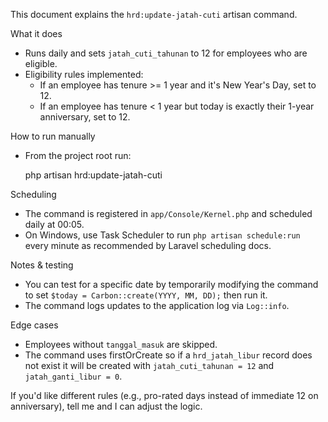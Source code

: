 This document explains the `hrd:update-jatah-cuti` artisan command.

What it does
- Runs daily and sets `jatah_cuti_tahunan` to 12 for employees who are eligible.
- Eligibility rules implemented:
  - If an employee has tenure >= 1 year and it's New Year's Day, set to 12.
  - If an employee has tenure < 1 year but today is exactly their 1-year anniversary, set to 12.

How to run manually
- From the project root run:

  php artisan hrd:update-jatah-cuti

Scheduling
- The command is registered in `app/Console/Kernel.php` and scheduled daily at 00:05.
- On Windows, use Task Scheduler to run `php artisan schedule:run` every minute as recommended by Laravel scheduling docs.

Notes & testing
- You can test for a specific date by temporarily modifying the command to set `$today = Carbon::create(YYYY, MM, DD);` then run it.
- The command logs updates to the application log via `Log::info`.

Edge cases
- Employees without `tanggal_masuk` are skipped.
- The command uses firstOrCreate so if a `hrd_jatah_libur` record does not exist it will be created with `jatah_cuti_tahunan = 12` and `jatah_ganti_libur = 0`.

If you'd like different rules (e.g., pro-rated days instead of immediate 12 on anniversary), tell me and I can adjust the logic.